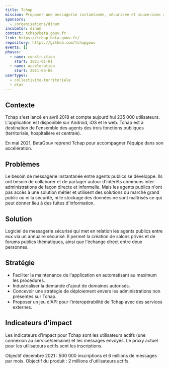 ```yaml
---
title: Tchap
mission: Proposer une messagerie instantanée, sécurisée et souveraine aux agents publics
sponsors:
  - /organisations/dinum
incubator: dinum
contact: tchap@beta.gouv.fr
link: https://tchap.beta.gouv.fr/
repository: https://github.com/tchapgouv
events: []
phases:
  - name: construction
    start: 2021-01-01
  - name: acceleration
    start: 2021-03-05
usertypes:
  - collectivite-territoriale
  - etat
---
```


## Contexte

Tchap s'est lancé en avril 2018 et compte aujourd'hui 235 000 utilisateurs. L'application est disponible sur Android, iOS et le web. Tchap est à destination de l'ensemble des agents des trois fonctions publiques (territoriale, hospitalière et centrale). 

En mai 2021, BetaGouv reprend Tchap pour accompagner l'équipe dans son accélération.

## Problèmes

Le besoin de messagerie instantanée entre agents publics se développe. Ils ont besoin de collaborer et de partager autour d'intérêts communs inter-administrations de façon directe et informelle. Mais les agents publics n'ont pas accès à une solution métier et utilisent des solutions du marché grand public où ni la sécurité, ni le stockage des données ne sont maîtrisés ce qui peut donner lieu à des fuites d'information.

## Solution

Logiciel de messagerie sécurisé qui met en relation les agents publics entre eux via un annuaire sécurisé. Il permet la création de salons privés et de forums publics thématiques, ainsi que l'échange direct entre deux personnes. 

## Stratégie

* Faciliter la maintenance de l'application en automatisant au maximum les procédures. 
* Industrialiser la demande d'ajout de domaines autorisés. 
* Concevoir une stratégie de déploiement envers les administrations non présentes sur Tchap. 
* Proposer un jeu d'API pour l'interopérabilité de Tchap avec des services externes. 


## Indicateurs d'impact
Les indicateurs d'impact pour Tchap sont les utilisateurs actifs (une connexion au service/semaine) et les messages envoyés.
Le proxy actuel pour les utilisateurs actifs sont les inscriptions.

Objectif décembre 2021 : 500 000 inscriptions et 6 millions de messages par mois.
Objectif du produit : 2 millions d'utilisateurs actifs. 

